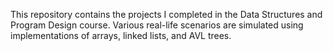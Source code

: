 This repository contains the projects I completed in the Data Structures and Program Design course.
Various real-life scenarios are simulated using implementations of arrays, linked lists, and AVL trees.
